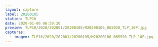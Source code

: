 ```yaml
---
layout: capture
label: 20200105
station: TLP10
date: 2020-01-06 06:59:20
preview: TLP10/2020/202001/20200105/M20200106_065920_TLP_10P.jpg
capturas:
  - imagem: TLP10/2020/202001/20200105/M20200106_065920_TLP_10P.jpg
---
```

